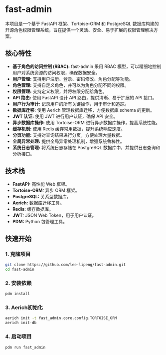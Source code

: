 

# fast-admin

本项目是一个基于 FastAPI 框架、Tortoise-ORM 和 PostgreSQL 数据库构建的开源角色权限管理系统，旨在提供一个灵活、安全、易于扩展的权限管理解决方案。

## 核心特性

* **基于角色的访问控制 (RBAC):**  fast-admin 采用 RBAC 模型，可以精细地控制用户对系统资源的访问权限，确保数据安全。
* **用户管理:**  支持用户注册、登录、密码修改、角色分配等功能。
* **角色管理:**  支持自定义角色，并可以为角色分配不同的权限。
* **权限管理:**  支持定义权限，并将权限分配给角色。
* **API 路由:**  使用 FastAPI 设计 API 路由，提供清晰、易于扩展的 API 接口。
* **用户行为审计:**  记录用户的所有关键操作，用于审计和追踪。
* **数据库迁移:**  使用 Aerich 管理数据库迁移，方便数据库 schema 的更新。
* **JWT 认证:**  使用 JWT 进行用户认证，确保 API 安全。
* **异步数据库操作:**  使用 Tortoise-ORM 进行异步数据库操作，提高系统性能。
* **缓存机制:**  使用 Redis 缓存常用数据，提升系统响应速度。
* **分页功能:**  支持对查询结果进行分页，方便处理大量数据。
* **全局异常处理:**  提供全局异常处理机制，增强系统鲁棒性。
* **系统日志管理:**  将系统日志存储在 PostgreSQL 数据库中，并提供日志查询和分析接口。

## 技术栈

* **FastAPI:**  高性能 Web 框架。
* **Tortoise-ORM:**  异步 ORM 框架。
* **PostgreSQL:**  关系型数据库。
* **Aerich:**  数据库迁移工具。
* **Redis:**  缓存数据库。
* **JWT:**  JSON Web Token，用于用户认证。
* **PDM:**  Python 包管理工具。


## 快速开始

### 1. 克隆项目

```bash
git clone https://github.com/lee-lipeng/fast-admin.git
cd fast-admin
```

### 2. 安装依赖

```bash
pdm install
```

### 3. Aerich初始化

```bash
aerich init -t fast_admin.core.config.TORTOISE_ORM
aerich init-db
```

### 4. 启动项目

```bash
pdm run fast_admin
```
